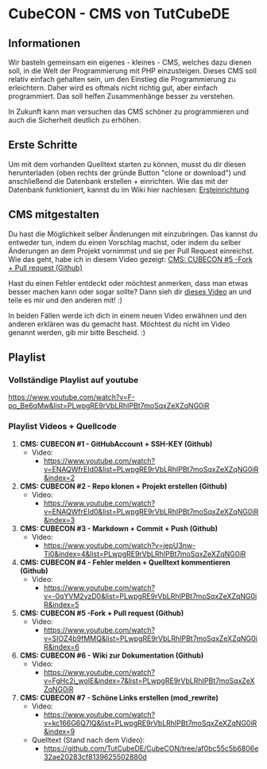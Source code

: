# CubeCON - CMS von TutCubeDE

## Informationen
Wir basteln gemeinsam ein eigenes - kleines - CMS, welches dazu dienen soll, in die Welt der Programmierung mit PHP einzusteigen.
Dieses CMS soll relativ einfach gehalten sein, um den Einstieg die Programmierung zu erleichtern. Daher wird es oftmals
nicht richtig gut, aber einfach programmiert. Das soll helfen Zusammenhänge besser zu verstehen.

In Zukunft kann man versuchen das CMS schöner zu programmieren und auch die Sicherheit deutlich zu erhöhen.

## Erste Schritte
Um mit dem vorhanden Quelltext starten zu können, musst du dir diesen herunterladen (oben rechts der gründe Button "clone or download") und anschließend die Datenbank erstellen + einrichten.
Wie das mit der Datenbank funktioniert, kannst du im Wiki hier nachlesen: [Ersteinrichtung](https://github.com/TutCubeDE/CubeCON/wiki/Ersteinrichtung)


## CMS mitgestalten
Du hast die Möglichkeit selber Änderungen mit einzubringen. Das kannst du entweder tun, indem du einen Vorschlag 
machst, oder indem du selber Änderungen an dem Projekt vornimmst und sie per Pull Request einreichst. Wie das geht,
habe ich in diesem Video gezeigt: [CMS: CUBECON #5 -Fork + Pull request (Github)](https://www.youtube.com/watch?v=SIOZ4b9fMMQ&list=PLwpgRE9rVbLRhIPBt7moSqxZeXZqNG0iR&index=6)

Hast du einen Fehler entdeckt oder möchtest anmerken, dass man etwas besser machen kann oder sogar sollte?
Dann sieh dir [dieses Video](https://www.youtube.com/watch?v=-0qYVM2yzD0&list=PLwpgRE9rVbLRhIPBt7moSqxZeXZqNG0iR&index=5) an und teile es mir und den anderen mit! :) 

In beiden Fällen werde ich dich in einem neuen Video erwähnen und den anderen erklären was du gemacht hast.
Möchtest du nicht im Video genannt werden, gib mir bitte Bescheid. :)

## Playlist
### Vollständige Playlist auf youtube
https://www.youtube.com/watch?v=F-po_Be6qMw&list=PLwpgRE9rVbLRhIPBt7moSqxZeXZqNG0iR

### Playlist Videos + Quellcode
1. **CMS: CUBECON #1 - GitHubAccount + SSH-KEY (Github)**
    * Video:
        * https://www.youtube.com/watch?v=ENAQWfrEId0&list=PLwpgRE9rVbLRhIPBt7moSqxZeXZqNG0iR&index=2
2. **CMS: CUBECON #2 - Repo klonen + Projekt erstellen (Github)**
    * Video:
        * https://www.youtube.com/watch?v=ENAQWfrEId0&list=PLwpgRE9rVbLRhIPBt7moSqxZeXZqNG0iR&index=3
3. **CMS: CUBECON #3 - Markdown + Commit + Push (Github)**
    * Video:
        * https://www.youtube.com/watch?v=jepU3nw-Ti0&index=4&list=PLwpgRE9rVbLRhIPBt7moSqxZeXZqNG0iR
4. **CMS: CUBECON #4 - Fehler melden + Quelltext kommentieren (Github)**
    * Video:
        * https://www.youtube.com/watch?v=-0qYVM2yzD0&list=PLwpgRE9rVbLRhIPBt7moSqxZeXZqNG0iR&index=5
5. **CMS: CUBECON #5 -Fork + Pull request (Github)**
    * Video:
        * https://www.youtube.com/watch?v=SIOZ4b9fMMQ&list=PLwpgRE9rVbLRhIPBt7moSqxZeXZqNG0iR&index=6
6. **CMS: CUBECON #6 - Wiki zur Dokumentation (Github)**
    * Video:
        * https://www.youtube.com/watch?v=FgHc2i_wolE&index=7&list=PLwpgRE9rVbLRhIPBt7moSqxZeXZqNG0iR
7. **CMS: CUBECON #7 - Schöne Links erstellen (mod_rewrite)**
    * Video:
        * https://www.youtube.com/watch?v=kc166G6Q7lQ&list=PLwpgRE9rVbLRhIPBt7moSqxZeXZqNG0iR&index=9
    * Quelltext (Stand nach dem Video):
        * https://github.com/TutCubeDE/CubeCON/tree/af0bc55c5b6806e32ae20283cf8139625502880d